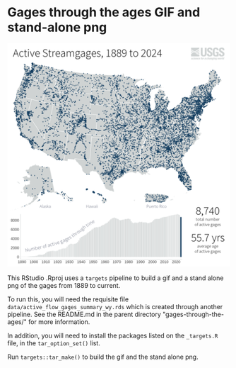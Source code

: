 # Gages through the ages GIF and stand-alone png

![alt text](./././markDownImages/gages_gif.png "The 2024 map from the Gages Through the Ages gif created with this folder's pipeline.")

This RStudio .Rproj uses a `targets` pipeline to build a gif and a stand alone png of the gages from 1889 to current. 

To run this, you will need the requisite file `data/active_flow_gages_summary_wy.rds` which is created through another pipeline. See the README.md in the parent directory "gages-through-the-ages/" for more information.

In addition, you will need to install the packages listed on the `_targets.R` file, in the `tar_option_set()` list.

Run `targets::tar_make()` to build the gif and the stand alone png.